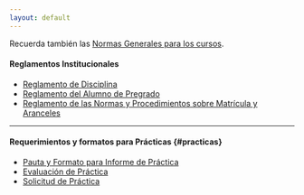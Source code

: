 ```yaml
---
layout: default
---
```


Recuerda también las [Normas Generales para los cursos](https://iar-unab.github.io/web/alumnos/normas-generales.pdf).

#### Reglamentos Institucionales

*   [Reglamento de Disciplina](https://iar-unab.github.io/web/alumnos/reglamento-de-disciplina.pdf)
*   [Reglamento del Alumno de Pregrado](https://iar-unab.github.io/web/alumnos/reglamento-de-alumno-de-pregrado.pdf)
*   [Reglamento de las Normas y Procedimientos sobre Matrícula y Aranceles](https://iar-unab.github.io/web/alumnos/reglamento-de-las-normas-y-procedimientos-sobre-matricula-y-aranceles.pdf)

* * *

#### Requerimientos y formatos para Prácticas {#practicas}

* [Pauta y Formato para Informe de Práctica](https://iar-unab.github.io/web/alumnos/pauta-formato-practica.docx)
* [Evaluación de Práctica](https://iar-unab.github.io/web/alumnos/practica_evaluacion.pdf)
* [Solicitud de Práctica](https://iar-unab.github.io/web/alumnos/practica_solicitud.pdf)
